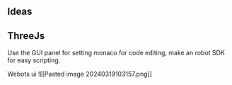 

## Ideas

## ThreeJs
Use the GUI panel for setting monaco for code editing, make an robot SDK for easy scripting.


Webots ui
![[Pasted image 20240319103157.png]]
